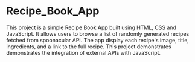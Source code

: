 # Recipe_Book_App
This project is a simple Recipe Book App built using HTML, CSS and JavaScript. It allows users to browse a list of randomly generated recipes fetched from spoonacular API. The app display each recipe's image, title, ingredients, and a link to the full recipe. This project demonstrates demonstrates the integration of external APIs with JavaScript.
